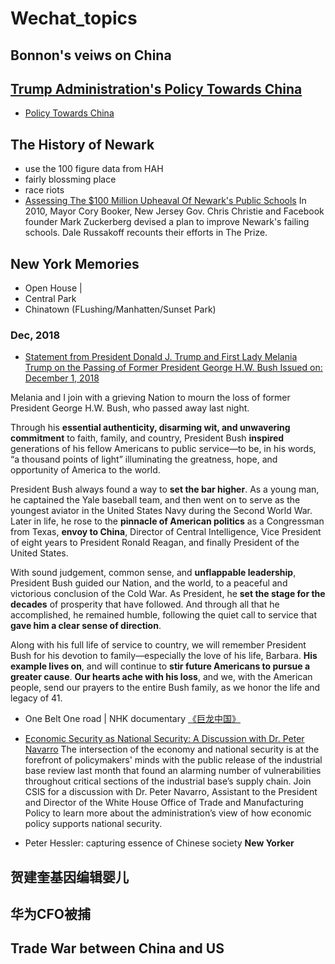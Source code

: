 # Wechat_topics
## Bonnon's veiws on China

## [Trump Administration's Policy Towards China](https://www.whitehouse.gov/briefings-statements/remarks-vice-president-pence-administrations-policy-toward-china/)
* [Policy Towards China](https://github.com/QihaoTom/Wechat_topcis/blob/master/China's%20Policy.md)

## The History of Newark
* use the 100 figure data from HAH
* fairly blossming place
* race riots
* [Assessing The $100 Million Upheaval Of Newark's Public Schools](https://www.npr.org/2015/09/21/442183080/assessing-the-100-million-upheaval-of-newarks-public-schools)
In 2010, Mayor Cory Booker, New Jersey Gov. Chris Christie and Facebook founder Mark Zuckerberg devised a plan to improve Newark's failing schools. Dale Russakoff recounts their efforts in The Prize.

## New York Memories
* Open House | 
* Central Park
* Chinatown (FLushing/Manhatten/Sunset Park)

### Dec, 2018

* [Statement from President Donald J. Trump and First Lady Melania Trump on the Passing of Former President George H.W. Bush
Issued on: December 1, 2018](https://www.whitehouse.gov/briefings-statements/statement-president-donald-j-trump-first-lady-melania-trump-passing-former-president-george-h-w-bush/)

Melania and I join with a grieving Nation to mourn the loss of former President George H.W. Bush, who passed away last night.

Through his **essential authenticity, disarming wit, and unwavering commitment** to faith, family, and country, President Bush **inspired** generations of his fellow Americans to public service—to be, in his words, “a thousand points of light” illuminating the greatness, hope, and opportunity of America to the world.

President Bush always found a way to **set the bar higher**.  As a young man, he captained the Yale baseball team, and then went on to serve as the youngest aviator in the United States Navy during the Second World War.  Later in life, he rose to the **pinnacle of American politics** as a Congressman from Texas, **envoy to China**, Director of Central Intelligence, Vice President of eight years to President Ronald Reagan, and finally President of the United States.

With sound judgement, common sense, and **unflappable leadership**, President Bush guided our Nation, and the world, to a peaceful and victorious conclusion of the Cold War.  As President, he **set the stage for the decades** of prosperity that have followed.  And through all that he accomplished, he remained humble, following the quiet call to service that **gave him a clear sense of direction**.

Along with his full life of service to country, we will remember President Bush for his devotion to family—especially the love of his life, Barbara.  **His example lives on**, and will continue to **stir future Americans to pursue a greater cause**.  **Our hearts ache with his loss**, and we, with the American people, send our prayers to the entire Bush family, as we honor the life and legacy of 41.

* One Belt One road | NHK documentary [《巨龙中国》](https://mp.weixin.qq.com/s?__biz=MzU2NTY2ODY2NA==&mid=2247483972&idx=1&sn=921f3f724d9b228bab41030c154dfd6e)

* [Economic Security as National Security: A Discussion with Dr. Peter Navarro](https://www.youtube.com/watch?v=g3rxjaOPQD4)
The intersection of the economy and national security is at the forefront of policymakers' minds with the public release of the industrial base review last month that found an alarming number of vulnerabilities throughout critical sections of the industrial base’s supply chain. Join CSIS for a discussion with Dr. Peter Navarro, Assistant to the President and Director of the White House Office of Trade and Manufacturing Policy to learn more about the administration’s view of how economic policy supports national security.

* Peter Hessler: capturing essence of Chinese society **New Yorker**

## 贺建奎基因编辑婴儿

## 华为CFO被捕

## Trade War between China and US
